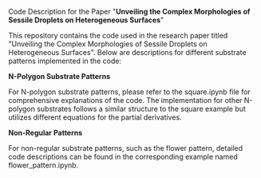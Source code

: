 
Code Description for the Paper "**Unveiling the Complex Morphologies of Sessile Droplets on Heterogeneous Surfaces**"

This repository contains the code used in the research paper titled "Unveiling the Complex Morphologies of Sessile Droplets on Heterogeneous Surfaces". Below are descriptions for different substrate patterns implemented in the code:

**N-Polygon Substrate Patterns**

For N-polygon substrate patterns, please refer to the square.ipynb file for comprehensive explanations of the code. The implementation for other N-polygon substrates follows a similar structure to the square example but utilizes different equations for the partial derivatives.


**Non-Regular Patterns**

For non-regular substrate patterns, such as the flower pattern, detailed code descriptions can be found in the corresponding example named flower_pattern.ipynb.

